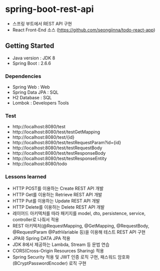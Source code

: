 # spring-boot-rest-api
- 스프링 부트에서 REST API 구현
- React Front-End 소스
  (https://github.com/seongjinna/todo-react-app)

## Getting Started
- Java version : JDK 8
- Spring Boot : 2.6.6

### Dependencies
- Spring Web : Web
- Spring Data JPA : SQL
- H2 Database : SQL
- Lombok : Developers Tools

### Test
- http://localhost:8080/test
- http://localhost:8080/test/testGetMapping
- http://localhost:8080/test/{id}
- http://localhost:8080/test/testRequestParam?id={id}
- http://localhost:8080/test/testRequestBody
- http://localhost:8080/test/testResponseBody
- http://localhost:8080/test/testResponseEntity
- http://localhost:8080/todo

### Lessons learned
- HTTP POST를 이용하는 Create REST API 개발
- HTTP Get를 이용하는 Retrieve REST API 개발
- HTTP Put를 이용하는 Update REST API 개발
- HTTP Delete를 이용하는 Delete REST API 개발
- 레이어드 아키텍처를 따라 패키지를 model, dto, persistence, service, controller로 나줘서 적용
- REST 아키텍처(@RequestMapping, @GetMapping, @RequestBody, @RequestParam @PathVariable 등)을 이용해 테스트 REST API 구현
- JPA와 Spring DATA JPA 적용
- JDK 8에서 제공하는 Lambda, Stream 등 문법 연습
- CORS(Cross-Origin Resources Sharing) 적용
- Spring Security 적용 및 JWT 인증 로직 구현, 패스워드 암호화(BCryptPasswordEncoder) 로직 구현 
